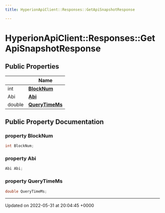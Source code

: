 ```yaml
---
title: HyperionApiClient::Responses::GetApiSnapshotResponse

---
```


# HyperionApiClient::Responses::GetApiSnapshotResponse





## Public Properties

|                | Name           |
| -------------- | -------------- |
| int | **[BlockNum](/Classes/class_hyperion_api_client_1_1_responses_1_1_get_api_snapshot_response.md#property-blocknum)**  |
| Abi | **[Abi](/Classes/class_hyperion_api_client_1_1_responses_1_1_get_api_snapshot_response.md#property-abi)**  |
| double | **[QueryTimeMs](/Classes/class_hyperion_api_client_1_1_responses_1_1_get_api_snapshot_response.md#property-querytimems)**  |

## Public Property Documentation

### property BlockNum

```csharp
int BlockNum;
```


### property Abi

```csharp
Abi Abi;
```


### property QueryTimeMs

```csharp
double QueryTimeMs;
```


-------------------------------

Updated on 2022-05-31 at 20:04:45 +0000